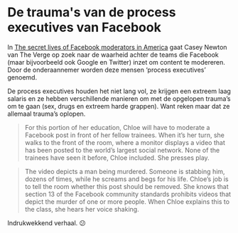 # De trauma's van de process executives van Facebook

In [The secret lives of Facebook moderators in America](https://www.theverge.com/2019/2/25/18229714/cognizant-facebook-content-moderator-interviews-trauma-working-conditions-arizona) gaat Casey Newton van The Verge op zoek naar de waarheid achter de teams die Facebook (maar bijvoorbeeld ook Google en Twitter) inzet om content te modereren. Door de onderaannemer worden deze mensen ‘process executives’ genoemd.

De process executives houden het niet lang vol, ze krijgen een extreem laag salaris en ze hebben verschillende manieren om met de opgelopen trauma’s om te gaan (sex, drugs en extreem harde grappen). Want reken maar dat ze allemaal trauma’s oplopen.

> For this portion of her education, Chloe will have to moderate a Facebook post in front of her fellow trainees. When it’s her turn, she walks to the front of the room, where a monitor displays a video that has been posted to the world’s largest social network. None of the trainees have seen it before, Chloe included. She presses play.

> The video depicts a man being murdered. Someone is stabbing him, dozens of times, while he screams and begs for his life. Chloe’s job is to tell the room whether this post should be removed. She knows that section 13 of the Facebook community standards prohibits videos that depict the murder of one or more people. When Chloe explains this to the class, she hears her voice shaking.

Indrukwekkend verhaal. 😕
